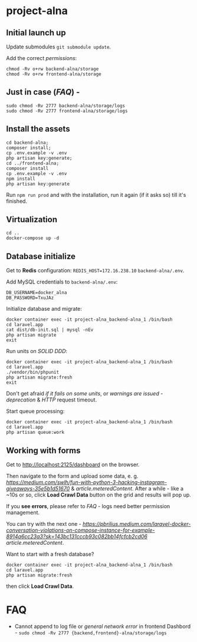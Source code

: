 # project-alna

## Initial launch up

Update submodules `git submodule update`.

Add the correct *permissions*:

```
chmod -Rv o+rw backend-alna/storage
chmod -Rv o+rw frontend-alna/storage
```

## Just in case (*FAQ*) - 
```
sudo chmod -Rv 2777 backend-alna/storage/logs
sudo chmod -Rv 2777 frontend-alna/storage/logs
```

## Install the assets
```
cd backend-alna;
composer install;
cp .env.example -v .env
php artisan key:generate;
cd ../frontend-alna;
composer install
cp .env.example -v .env
npm install
php artisan key:generate
```
Run `npm run prod` and with the installation, run it again (if it asks so) till it's finished.

## Virtualization

```
cd ..
docker-compose up -d
```

## Database initialize

Get to **Redis** configuration: `REDIS_HOST=172.16.238.10` `backend-alna/.env`. 

Add MySQL credentials to `backend-alna/.env`: 
```
DB_USERNAME=docker_alna
DB_PASSWORD=TxuJAz
```

Initialize database and migrate:
```
docker container exec -it project-alna_backend-alna_1 /bin/bash
cd laravel.app
cat dist/db-init.sql | mysql -nEv
php artisan migrate
exit
```

Run units on *SOLID DDD*:
```
docker container exec -it project-alna_backend-alna_1 /bin/bash
cd laravel.app
./vendor/bin/phpunit
php artisan migrate:fresh
exit
```

Don't get afraid *if it fails on some units*, or *warnings are issued* - *deprecation* & *HTTP* request timeout.

Start queue processing:
```
docker container exec -it project-alna_backend-alna_1 /bin/bash
cd laravel.app
php artisan queue:work
```

## Working with forms

Get to [http://localhost:2125/dashboard](Dashboard) on the browser.


Then navigate to the form and upload some data, e. g. *https://medium.com/swlh/fun-with-python-3-hacking-instagram-giveaways-35e5b1d51670*
& *article.meteredContent*. After a while - like a ~10s or so, click **Load Crawl Data** button on the grid and results will pop up.

If you **see errors**, please refer to *FAQ* - logs need better permission management.

You can try with the next one - *https://pbrilius.medium.com/laravel-docker-conversation-violations-on-compose-instance-for-example-8914a6cc23a3?sk=143bc131cccb93c082bb14fcfcb2cd06* *article.meteredContent*.

Want to start with a fresh database?

```shell
docker container exec -it project-alna_backend-alna_1 /bin/bash
cd laravel.app
php artisan migrate:fresh
```

then click **Load Crawl Data**.

# FAQ

* Cannot append to log file or *general network error* in frontend Dashbord - `sudo chmod -Rv 2777 {backend,frontend}-alna/storage/logs`